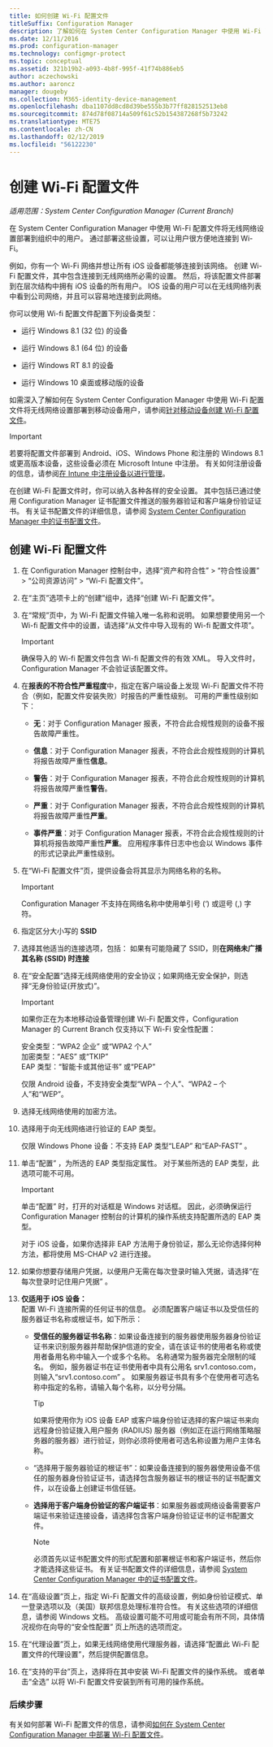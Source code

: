 ```yaml
---
title: 如何创建 Wi-Fi 配置文件
titleSuffix: Configuration Manager
description: 了解如何在 System Center Configuration Manager 中使用 Wi-Fi 配置文件为组织中的用户部署无线网络设置。
ms.date: 12/11/2016
ms.prod: configuration-manager
ms.technology: configmgr-protect
ms.topic: conceptual
ms.assetid: 321b19b2-a093-4b8f-995f-41f74b886eb5
author: aczechowski
ms.author: aaroncz
manager: dougeby
ms.collection: M365-identity-device-management
ms.openlocfilehash: dba1107dd8cd8d39be555b3b77ff828152513eb8
ms.sourcegitcommit: 874d78f08714a509f61c52b154387268f5b73242
ms.translationtype: MTE75
ms.contentlocale: zh-CN
ms.lasthandoff: 02/12/2019
ms.locfileid: "56122230"
---
```

# <a name="create-wi-fi-profiles"></a>创建 Wi-Fi 配置文件

*适用范围：System Center Configuration Manager (Current Branch)*


在 System Center Configuration Manager 中使用 Wi-Fi 配置文件将无线网络设置部署到组织中的用户。 通过部署这些设置，可以让用户很方便地连接到 Wi-Fi。  

 例如，你有一个 Wi-Fi 网络并想让所有 iOS 设备都能够连接到该网络。 创建 Wi-Fi 配置文件，其中包含连接到无线网络所必需的设置。 然后，将该配置文件部署到在层次结构中拥有 iOS 设备的所有用户。 IOS 设备的用户可以在无线网络列表中看到公司网络，并且可以容易地连接到此网络。  

 你可以使用 Wi-fi 配置文件配置下列设备类型：  

-   运行 Windows 8.1 (32 位) 的设备  

-   运行 Windows 8.1 (64 位) 的设备  

-   运行 Windows RT 8.1 的设备  

-   运行 Windows 10 桌面或移动版的设备  

如需深入了解如何在 System Center Configuration Manager 中使用 Wi-Fi 配置文件将无线网络设置部署到移动设备用户，请参阅[针对移动设备创建 Wi-Fi 配置文件](../../mdm/deploy-use/create-wifi-profiles.md)。

> [!IMPORTANT]  
>  若要将配置文件部署到 Android、iOS、Windows Phone 和注册的 Windows 8.1 或更高版本设备，这些设备必须在 Microsoft Intune 中注册。 有关如何注册设备的信息，请参阅[在 Intune 中注册设备以进行管理](https://docs.microsoft.com/intune/deploy-use/enroll-devices-in-microsoft-intune)。  

 在创建 Wi-Fi 配置文件时，你可以纳入各种各样的安全设置。 其中包括已通过使用 Configuration Manager 证书配置文件推送的服务器验证和客户端身份验证证书。 有关证书配置文件的详细信息，请参阅 [System Center Configuration Manager 中的证书配置文件](introduction-to-certificate-profiles.md)。  

## <a name="create-a-wi-fi-profile"></a>创建 Wi-Fi 配置文件  

1. 在 Configuration Manager 控制台中，选择“资产和符合性” > “符合性设置” >  “公司资源访问” > “Wi-Fi 配置文件”。  

2. 在“主页”选项卡上的“创建”组中，选择“创建 Wi-Fi 配置文件”。  

3. 在“常规”页中，为 Wi-Fi 配置文件输入唯一名称和说明。  如果想要使用另一个 Wi-fi 配置文件中的设置，请选择“从文件中导入现有的 Wi-fi 配置文件项”。  

   > [!IMPORTANT]  
   >  确保导入的 Wi-fi 配置文件包含 Wi-fi 配置文件的有效 XML。 导入文件时，Configuration Manager 不会验证该配置文件。  

4. 在**报表的不符合性严重程度**中，指定在客户端设备上发现 Wi-Fi 配置文件不符合（例如，配置文件安装失败）时报告的严重性级别。 可用的严重性级别如下：  

   -   **无**：对于 Configuration Manager 报表，不符合此合规性规则的设备不报告故障严重性。  

   -   **信息**：对于 Configuration Manager 报表，不符合此合规性规则的计算机将报告故障严重性**信息**。  

   -   **警告**：对于 Configuration Manager 报表，不符合此合规性规则的计算机将报告故障严重性**警告**。  

   -   **严重**：对于 Configuration Manager 报表，不符合此合规性规则的计算机将报告故障严重性**严重**。  

   -   **事件严重**：对于 Configuration Manager 报表，不符合此合规性规则的计算机将报告故障严重性**严重**。 应用程序事件日志中也会以 Windows 事件的形式记录此严重性级别。  

5. 在“Wi-Fi 配置文件”页，提供设备会将其显示为网络名称的名称。  

   > [!IMPORTANT]  
   >  Configuration Manager 不支持在网络名称中使用单引号 (‘) 或逗号 (,) 字符。  

6. 指定区分大小写的 **SSID**
7. 选择其他适当的连接选项，包括：   如果有可能隐藏了 SSID，则**在网络未广播其名称 (SSID) 时连接**  

8. 在“安全配置”选择无线网络使用的安全协议；如果网络无安全保护，则选择“无身份验证(开放式)”。
   > [!IMPORTANT]
   >  如果你正在为本地移动设备管理创建 Wi-Fi 配置文件，Configuration Manager 的 Current Branch 仅支持以下 Wi-Fi 安全性配置：  
   > 
   >  安全类型：“WPA2 企业”  或“WPA2 个人”   
   > 加密类型：“AES”  或“TKIP”   
   > EAP 类型：“智能卡或其他证书”  或“PEAP”   
   > 
   > 仅限 Android 设备，不支持安全类型“WPA – 个人”、“WPA2 – 个人”和“WEP”。  

9. 选择无线网络使用的加密方法。  

10. 选择用于向无线网络进行验证的 EAP 类型。  

     仅限 Windows Phone 设备：不支持 EAP 类型“LEAP”  和“EAP-FAST”  。  

11. 单击“配置”  ，为所选的 EAP 类型指定属性。 对于某些所选的 EAP 类型，此选项可能不可用。  

    > [!IMPORTANT]  
    >  单击“配置” 时，打开的对话框是 Windows 对话框。 因此，必须确保运行 Configuration Manager 控制台的计算机的操作系统支持配置所选的 EAP 类型。  
    >   
    >  对于 iOS 设备，如果你选择非 EAP 方法用于身份验证，那么无论你选择何种方法，都将使用 MS-CHAP v2 进行连接。  

12. 如果你想要存储用户凭据，以便用户无需在每次登录时输入凭据，请选择“在每次登录时记住用户凭据” 。  

13. **仅适用于 iOS 设备：**  
    配置 Wi-Fi 连接所需的任何证书的信息。 必须配置客户端证书以及受信任的服务器证书名称或根证书，如下所示：  

    - **受信任的服务器证书名称**：如果设备连接到的服务器使用服务器身份验证证书来识别服务器并帮助保护信道的安全，请在该证书的使用者名称或使用者备用名称中输入一个或多个名称。 名称通常为服务器完全限制的域名。 例如，服务器证书在证书使用者中具有公用名 srv1.contoso.com，则输入“srv1.contoso.com” 。 如果服务器证书具有多个在使用者可选名称中指定的名称，请输入每个名称，以分号分隔。  

      > [!TIP]  
      >  如果将使用你为 iOS 设备 EAP 或客户端身份验证选择的客户端证书来向远程身份验证拨入用户服务 (RADIUS) 服务器（例如正在运行网络策略服务器的服务器）进行验证，则你必须将使用者可选名称设置为用户主体名称。  

    - “选择用于服务器验证的根证书”：如果设备连接到的服务器使用设备不信任的服务器身份验证证书，请选择包含服务器证书的根证书的证书配置文件，以在设备上创建证书信任链。  

    - **选择用于客户端身份验证的客户端证书**：如果服务器或网络设备需要客户端证书来验证连接设备，请选择包含客户端身份验证证书的证书配置文件。  

      > [!NOTE]  
      >  必须首先以证书配置文件的形式配置和部署根证书和客户端证书，然后你才能选择这些证书。 有关证书配置文件的详细信息，请参阅 [System Center Configuration Manager 中的证书配置文件](introduction-to-certificate-profiles.md)。  

14. 在“高级设置”页上，指定 Wi-Fi 配置文件的高级设置，例如身份验证模式、单一登录选项以及（美国）联邦信息处理标准符合性。 有关这些选项的详细信息，请参阅 Windows 文档。 高级设置可能不可用或可能会有所不同，具体情况视你在向导的“安全性配置”  页上所选的选项而定。  

15. 在“代理设置”页上，如果无线网络使用代理服务器，请选择“配置此 Wi-Fi 配置文件的代理设置”，然后提供配置信息。  

16. 在“支持的平台”页上，选择将在其中安装 Wi-Fi 配置文件的操作系统。 或者单击“全选”  以将 Wi-Fi 配置文件安装到所有可用的操作系统。  

### <a name="next-steps"></a>后续步骤
 有关如何部署 Wi-Fi 配置文件的信息，请参阅[如何在 System Center Configuration Manager 中部署 Wi-Fi 配置文件](deploy-wifi-vpn-email-cert-profiles.md)。  
